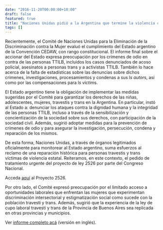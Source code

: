 ```yaml
---
date: "2016-11-20T00:00:00+10:00"
draft: false
featured: true
title: "Naciones Unidas pidió a la Argentina que termine la violencia contra personas travestis y trans, intersexuales, lesbianas y bisexuales"
tags: []
---
```


Recientemente, el Comité de Naciones Unidas para la Eliminación de la Discriminación contra la Mujer evaluó el cumplimiento del Estado argentino de la Convención CEDAW, con rango constitucional. El informe final sobre el accionar del Estado expresa preocupación por los crímenes de odio en contra de las personas TTILB, incluidos los casos denunciados de acoso policial, asesinatos a personas trans y a activistas TTILB. También lo hace acerca de la falta de estadísticas sobre las denuncias sobre dichos crímenes, investigaciones, procesamientos y condenas a sus l*s autor*s, así como por las compensaciones para l*s vìctim*s.

El Estado argentino tiene la obligación de implementar las medidas sugeridas por el Comité para garantizar los derechos de las niñas, adolescentes, mujeres, travestis y trans en la Argentina. En particular, instó al Estado a: denunciar los ataques contra la dignidad humana y la integridad de las personas TTILB, incluso a través de la sensibilización y concientización de la sociedad sobre sus derechos, con participación de la sociedad civil. Además, sugirió adoptar medidas para la prevención de crímenes de odio y para asegurar la investigación, persecución, condena y reparación de los mismos.

De esta forma, Naciones Unidas, a través de órganos legitimados oficialmente para monitorear al Estado argentino, suma esfuerzos al reclamo de una reparación histórica para personas travestis y trans víctimas de violencia estatal. Reiteramos, en este contexto, el pedido de tratamiento urgente del proyecto de ley 2526 por parte del Congreso Nacional. 

Acceda [aquí]("http://www1.hcdn.gov.ar/proyxml/expediente.asp?fundamentos=si&numexp=2526-D-2016") al Proyecto 2526.

Por otro lado, el Comité expresó preocupación por el limitado acceso a oportunidades laborales que enfrentan las mujeres que experimentan discriminación intersectorial y estigmatización social como sucede con la población travesti y trans. Además, sugirió que la experiencia de la ley de cupo laboral travesti y trans de la Provincia de Buenos Aires sea replicada en otras provincias y municipios.

Ver [informe completo acá]("http://tbinternet.ohchr.org/Treaties/CEDAW/Shared%20Documents/ARG/CEDAW_C_ARG_CO_7_25088_E.pdf") (versión en inglés).